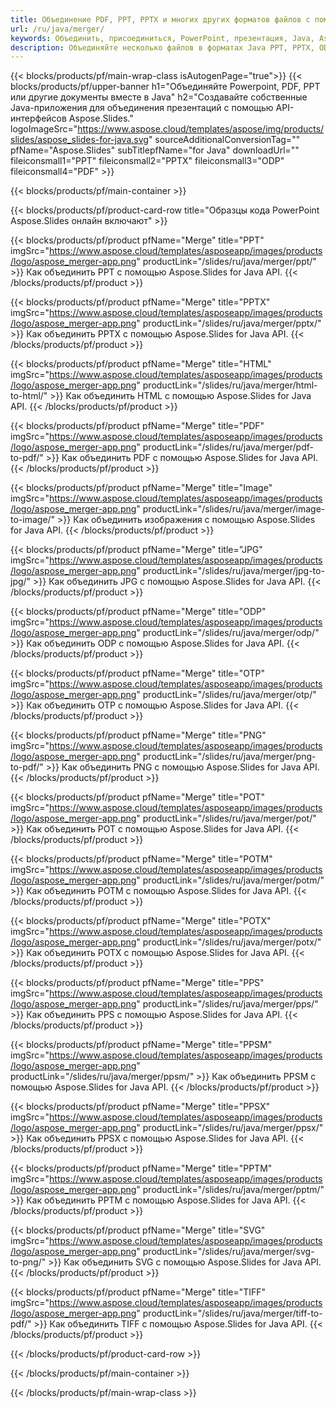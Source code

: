 ```yaml
---
title: Объединение PDF, PPT, PPTX и многих других форматов файлов с помощью Java
url: /ru/java/merger/
keywords: Объединить, присоединиться, PowerPoint, презентация, Java, Aspose
description: Объединяйте несколько файлов в форматах Java PPT, PPTX, ODP, PDF, PNG, JPG и многих других.
---
```

{{< blocks/products/pf/main-wrap-class isAutogenPage="true">}}
{{< blocks/products/pf/upper-banner h1="Объединяйте Powerpoint, PDF, PPT или другие документы вместе в Java" h2="Создавайте собственные Java-приложения для объединения презентаций с помощью API-интерфейсов Aspose.Slides." logoImageSrc="https://www.aspose.cloud/templates/aspose/img/products/slides/aspose_slides-for-java.svg" sourceAdditionalConversionTag="" pfName="Aspose.Slides" subTitlepfName="for Java" downloadUrl="" fileiconsmall1="PPT" fileiconsmall2="PPTX" fileiconsmall3="ODP" fileiconsmall4="PDF" >}}

{{< blocks/products/pf/main-container >}}

{{< blocks/products/pf/product-card-row title="Образцы кода PowerPoint Aspose.Slides онлайн включают" >}}

{{< blocks/products/pf/product pfName="Merge" title="PPT" imgSrc="https://www.aspose.cloud/templates/asposeapp/images/products/logo/aspose_merger-app.png" productLink="/slides/ru/java/merger/ppt/" >}}
Как объединить PPT с помощью Aspose.Slides for Java API.
{{< /blocks/products/pf/product >}}

{{< blocks/products/pf/product pfName="Merge" title="PPTX" imgSrc="https://www.aspose.cloud/templates/asposeapp/images/products/logo/aspose_merger-app.png" productLink="/slides/ru/java/merger/pptx/" >}}
Как объединить PPTX с помощью Aspose.Slides for Java API.
{{< /blocks/products/pf/product >}}

{{< blocks/products/pf/product pfName="Merge" title="HTML" imgSrc="https://www.aspose.cloud/templates/asposeapp/images/products/logo/aspose_merger-app.png" productLink="/slides/ru/java/merger/html-to-html/" >}}
Как объединить HTML с помощью Aspose.Slides for Java API.
{{< /blocks/products/pf/product >}}

{{< blocks/products/pf/product pfName="Merge" title="PDF" imgSrc="https://www.aspose.cloud/templates/asposeapp/images/products/logo/aspose_merger-app.png" productLink="/slides/ru/java/merger/pdf-to-pdf/" >}}
Как объединить PDF с помощью Aspose.Slides for Java API.
{{< /blocks/products/pf/product >}}

{{< blocks/products/pf/product pfName="Merge" title="Image" imgSrc="https://www.aspose.cloud/templates/asposeapp/images/products/logo/aspose_merger-app.png" productLink="/slides/ru/java/merger/image-to-image/" >}}
Как объединить изображения с помощью Aspose.Slides for Java API.
{{< /blocks/products/pf/product >}}

{{< blocks/products/pf/product pfName="Merge" title="JPG" imgSrc="https://www.aspose.cloud/templates/asposeapp/images/products/logo/aspose_merger-app.png" productLink="/slides/ru/java/merger/jpg-to-jpg/" >}}
Как объединить JPG с помощью Aspose.Slides for Java API.
{{< /blocks/products/pf/product >}}

{{< blocks/products/pf/product pfName="Merge" title="ODP" imgSrc="https://www.aspose.cloud/templates/asposeapp/images/products/logo/aspose_merger-app.png" productLink="/slides/ru/java/merger/odp/" >}}
Как объединить ODP с помощью Aspose.Slides for Java API.
{{< /blocks/products/pf/product >}}

{{< blocks/products/pf/product pfName="Merge" title="OTP" imgSrc="https://www.aspose.cloud/templates/asposeapp/images/products/logo/aspose_merger-app.png" productLink="/slides/ru/java/merger/otp/" >}}
Как объединить OTP с помощью Aspose.Slides for Java API.
{{< /blocks/products/pf/product >}}

{{< blocks/products/pf/product pfName="Merge" title="PNG" imgSrc="https://www.aspose.cloud/templates/asposeapp/images/products/logo/aspose_merger-app.png" productLink="/slides/ru/java/merger/png-to-pdf/" >}}
Как объединить PNG с помощью Aspose.Slides for Java API.
{{< /blocks/products/pf/product >}}

{{< blocks/products/pf/product pfName="Merge" title="POT" imgSrc="https://www.aspose.cloud/templates/asposeapp/images/products/logo/aspose_merger-app.png" productLink="/slides/ru/java/merger/pot/" >}}
Как объединить POT с помощью Aspose.Slides for Java API.
{{< /blocks/products/pf/product >}}

{{< blocks/products/pf/product pfName="Merge" title="POTM" imgSrc="https://www.aspose.cloud/templates/asposeapp/images/products/logo/aspose_merger-app.png" productLink="/slides/ru/java/merger/potm/" >}}
Как объединить POTM с помощью Aspose.Slides for Java API.
{{< /blocks/products/pf/product >}}

{{< blocks/products/pf/product pfName="Merge" title="POTX" imgSrc="https://www.aspose.cloud/templates/asposeapp/images/products/logo/aspose_merger-app.png" productLink="/slides/ru/java/merger/potx/" >}}
Как объединить POTX с помощью Aspose.Slides for Java API.
{{< /blocks/products/pf/product >}}

{{< blocks/products/pf/product pfName="Merge" title="PPS" imgSrc="https://www.aspose.cloud/templates/asposeapp/images/products/logo/aspose_merger-app.png" productLink="/slides/ru/java/merger/pps/" >}}
Как объединить PPS с помощью Aspose.Slides for Java API.
{{< /blocks/products/pf/product >}}

{{< blocks/products/pf/product pfName="Merge" title="PPSM" imgSrc="https://www.aspose.cloud/templates/asposeapp/images/products/logo/aspose_merger-app.png" productLink="/slides/ru/java/merger/ppsm/" >}}
Как объединить PPSM с помощью Aspose.Slides for Java API.
{{< /blocks/products/pf/product >}}

{{< blocks/products/pf/product pfName="Merge" title="PPSX" imgSrc="https://www.aspose.cloud/templates/asposeapp/images/products/logo/aspose_merger-app.png" productLink="/slides/ru/java/merger/ppsx/" >}}
Как объединить PPSX с помощью Aspose.Slides for Java API.
{{< /blocks/products/pf/product >}}

{{< blocks/products/pf/product pfName="Merge" title="PPTM" imgSrc="https://www.aspose.cloud/templates/asposeapp/images/products/logo/aspose_merger-app.png" productLink="/slides/ru/java/merger/pptm/" >}}
Как объединить PPTM с помощью Aspose.Slides for Java API.
{{< /blocks/products/pf/product >}}

{{< blocks/products/pf/product pfName="Merge" title="SVG" imgSrc="https://www.aspose.cloud/templates/asposeapp/images/products/logo/aspose_merger-app.png" productLink="/slides/ru/java/merger/svg-to-png/" >}}
Как объединить SVG с помощью Aspose.Slides for Java API.
{{< /blocks/products/pf/product >}}

{{< blocks/products/pf/product pfName="Merge" title="TIFF" imgSrc="https://www.aspose.cloud/templates/asposeapp/images/products/logo/aspose_merger-app.png" productLink="/slides/ru/java/merger/tiff-to-pdf/" >}}
Как объединить TIFF с помощью Aspose.Slides for Java API.
{{< /blocks/products/pf/product >}}


{{< /blocks/products/pf/product-card-row >}}

{{< /blocks/products/pf/main-container >}}
    
{{< /blocks/products/pf/main-wrap-class >}}